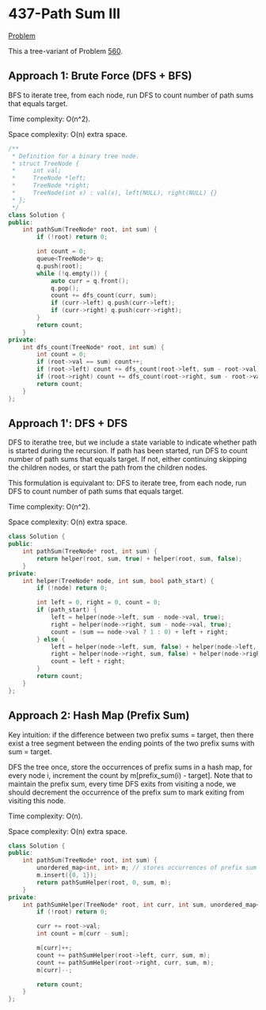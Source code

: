# 437-Path Sum III

[Problem](https://leetcode.com/problems/path-sum-iii/)

This a tree-variant of Problem [560](../500-599/560-Subarray%20Sum%20Equals%20K.md).

## Approach 1: Brute Force (DFS + BFS)

BFS to iterate tree, from each node, run DFS to count number of path sums that equals target.

Time complexity: O(n^2).

Space complexity: O(n) extra space.

```c++
/**
 * Definition for a binary tree node.
 * struct TreeNode {
 *     int val;
 *     TreeNode *left;
 *     TreeNode *right;
 *     TreeNode(int x) : val(x), left(NULL), right(NULL) {}
 * };
 */
class Solution {
public:
    int pathSum(TreeNode* root, int sum) {
        if (!root) return 0;

        int count = 0;
        queue<TreeNode*> q;
        q.push(root);
        while (!q.empty()) {
            auto curr = q.front();
            q.pop();
            count += dfs_count(curr, sum);
            if (curr->left) q.push(curr->left);
            if (curr->right) q.push(curr->right);
        }
        return count;
    }
private:
    int dfs_count(TreeNode* root, int sum) {
        int count = 0;
        if (root->val == sum) count++;
        if (root->left) count += dfs_count(root->left, sum - root->val);
        if (root->right) count += dfs_count(root->right, sum - root->val);
        return count;
    }
};
```

## Approach 1': DFS + DFS

DFS to iterathe tree, but we include a state variable to indicate whether path is started during the recursion. If path has been started, run DFS to count number of path sums that equals target. If not, either continuing skipping the children nodes, or start the path from the children nodes.

This formulation is equivalant to: DFS to iterate tree, from each node, run DFS to count number of path sums that equals target.

Time complexity: O(n^2).

Space complexity: O(n) extra space.

```c++
class Solution {
public:
    int pathSum(TreeNode* root, int sum) {
        return helper(root, sum, true) + helper(root, sum, false);
    }
private:
    int helper(TreeNode* node, int sum, bool path_start) {
        if (!node) return 0;

        int left = 0, right = 0, count = 0;
        if (path_start) {
            left = helper(node->left, sum - node->val, true);
            right = helper(node->right, sum - node->val, true);
            count = (sum == node->val ? 1 : 0) + left + right;
        } else {
            left = helper(node->left, sum, false) + helper(node->left, sum, true);
            right = helper(node->right, sum, false) + helper(node->right, sum, true);
            count = left + right;
        }
        return count;
    }
};
```

## Approach 2: Hash Map (Prefix Sum)

Key intuition: if the difference between two prefix sums = target, then there exist a tree segment between the ending points of the two prefix sums with sum = target.

DFS the tree once, store the occurrences of prefix sums in a hash map, for every node i, increment the count by m[prefix_sum(i) - target]. Note that to maintain the prefix sum, every time DFS exits from visiting a node, we should decrement the occurrence of the prefix sum to mark exiting from visiting this node.

Time complexity: O(n).

Space complexity: O(n) extra space.

```c++
class Solution {
public:
    int pathSum(TreeNode* root, int sum) {
        unordered_map<int, int> m; // stores occurrences of prefix sum
        m.insert({0, 1});
        return pathSumHelper(root, 0, sum, m);
    }
private:
    int pathSumHelper(TreeNode* root, int curr, int sum, unordered_map<int, int>& m) {
        if (!root) return 0;

        curr += root->val;
        int count = m[curr - sum];

        m[curr]++;
        count += pathSumHelper(root->left, curr, sum, m);
        count += pathSumHelper(root->right, curr, sum, m);
        m[curr]--;

        return count;
    }
};
```
